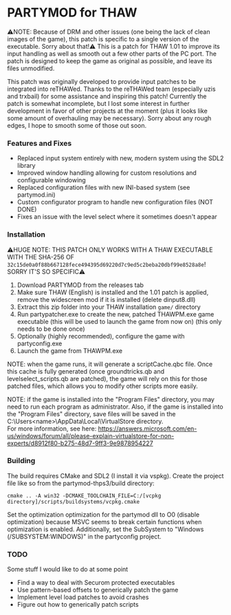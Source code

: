 # PARTYMOD for THAW
⚠NOTE: Because of DRM and other issues (one being the lack of clean images of the game), this patch is specific to a single version of the executable.  Sorry about that!⚠️
This is a patch for THAW 1.01 to improve its input handling as well as smooth out a few other parts of the PC port.
The patch is designed to keep the game as original as possible, and leave its files unmodified.

This patch was originally developed to provide input patches to be integrated into reTHAWed.  Thanks to the reTHAWed team (especially uzis and trxbail) for some assistance and inspiring this patch!
Currently the patch is somewhat incomplete, but I lost some interest in further development in favor of other projects at the moment (plus it looks like some amount of overhauling may be necessary).  Sorry about any rough edges, I hope to smooth some of those out soon.

### Features and Fixes
* Replaced input system entirely with new, modern system using the SDL2 library
* Improved window handling allowing for custom resolutions and configurable windowing
* Replaced configuration files with new INI-based system (see partymod.ini)
* Custom configurator program to handle new configuration files (NOT DONE)
* Fixes an issue with the level select where it sometimes doesn't appear

### Installation
⚠HUGE NOTE: THIS PATCH ONLY WORKS WITH A THAW EXECUTABLE WITH THE SHA-256 OF `32c15de0a0f88b667128fece494395d69220d7c9ed5c2beba20dbf99e8528a8e`!  SORRY IT'S SO SPECIFIC⚠️
1. Download PARTYMOD from the releases tab
2. Make sure THAW (English) is installed and the 1.01 patch is applied, remove the widescreen mod if it is installed (delete dinput8.dll)
3. Extract this zip folder into your THAW installation `game/` directory
4. Run partypatcher.exe to create the new, patched THAWPM.exe game executable (this will be used to launch the game from now on) (this only needs to be done once)
5. Optionally (highly recommended), configure the game with partyconfig.exe
6. Launch the game from THAWPM.exe

NOTE: when the game runs, it will generate a scriptCache.qbc file.  Once this cache is fully generated (once groundtricks.qb and levelselect_scripts.qb are patched), the game will rely on this for those patched files, which allows you to modify other scripts more easily.

NOTE: if the game is installed into the "Program Files" directory, you may need to run each program as administrator. 
Also, if the game is installed into the "Program Files" directory, save files will be saved in the C:\Users\<name>\AppData\Local\VirtualStore directory.  
For more information, see here: https://answers.microsoft.com/en-us/windows/forum/all/please-explain-virtualstore-for-non-experts/d8912f80-b275-48d7-9ff3-9e9878954227

### Building
The build requires CMake and SDL2 (I install it via vspkg).  Create the project file like so from the partymod-thps3/build directory:
```
cmake .. -A win32 -DCMAKE_TOOLCHAIN_FILE=C:/[vcpkg directory]/scripts/buildsystems/vcpkg.cmake
```

Set the optimization optimization for the partymod dll to O0 (disable optimization) because MSVC seems to break certain functions when optimization is enabled.
Additionally, set the SubSystem to "Windows (/SUBSYSTEM:WINDOWS)" in the partyconfig project.

### TODO
Some stuff I would like to do at some point
* Find a way to deal with Securom protected executables
* Use pattern-based offsets to generically patch the game
* Implement level load patches to avoid crashes
* Figure out how to generically patch scripts